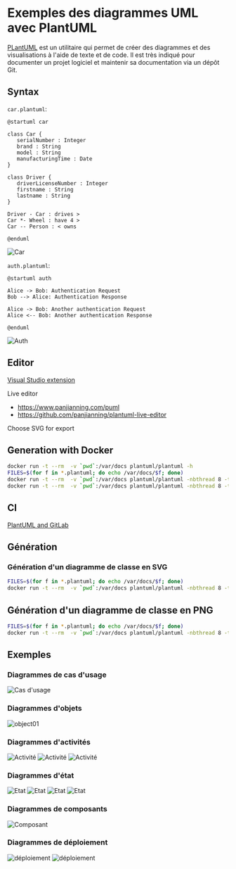 # Exemples des diagrammes UML avec PlantUML

[PLantUML](https://plantuml.com/fr/) est un utilitaire qui permet de créer des diagrammes et des visualisations à l'aide de texte et de code. Il est très indiqué pour documenter un projet logiciel et maintenir sa documentation via un dépôt Git.

## Syntax

`car.plantuml`:
```plantuml
@startuml car

class Car {
   serialNumber : Integer
   brand : String
   model : String
   manufacturingTime : Date
}

class Driver {
   driverLicenseNumber : Integer
   firstname : String
   lastname : String
}

Driver - Car : drives >
Car *- Wheel : have 4 >
Car -- Person : < owns

@enduml
```

![Car](./car.png)


`auth.plantuml`:
```plantuml
@startuml auth

Alice -> Bob: Authentication Request
Bob --> Alice: Authentication Response

Alice -> Bob: Another authentication Request
Alice <-- Bob: Another authentication Response

@enduml
```

![Auth](./auth.png)


## Editor

[Visual Studio extension](https://marketplace.visualstudio.com/items?itemName=jebbs.plantuml)

Live editor
* https://www.panjianning.com/puml
* https://github.com/panjianning/plantuml-live-editor

Choose SVG for export

## Generation with Docker 

```bash
docker run -t --rm  -v `pwd`:/var/docs plantuml/plantuml -h
FILES=$(for f in *.plantuml; do echo /var/docs/$f; done)
docker run -t --rm  -v `pwd`:/var/docs plantuml/plantuml -nbthread 8 -tsvg -o /var/docs $FILES
docker run -t --rm  -v `pwd`:/var/docs plantuml/plantuml -nbthread 8 -tpng -o /var/docs $FILES
```

## CI

[PlantUML and GitLab](https://docs.gitlab.com/ee/administration/integration/plantuml.html)

## Génération

### Génération d'un diagramme de classe en SVG

```bash
FILES=$(for f in *.plantuml; do echo /var/docs/$f; done)
docker run -t --rm  -v `pwd`:/var/docs plantuml/plantuml -nbthread 8 -tsvg -o /var/docs $FILES
```


## Génération d'un diagramme de classe en PNG
```bash
FILES=$(for f in *.plantuml; do echo /var/docs/$f; done)
docker run -t --rm  -v `pwd`:/var/docs plantuml/plantuml -nbthread 8 -tpng -o /var/docs $FILES
```

## Exemples

### Diagrammes de cas d'usage

![Cas d'usage](./usecase.png)

### Diagrammes d'objets

![object01](./object01.png)

### Diagrammes d'activités

![Activité](./activity01.png)
![Activité](./activity02.png)
![Activité](./activity03.png)

### Diagrammes d'état

![Etat](./state01.png)
![Etat](./state02.png)
![Etat](./state03.png)
![Etat](./state04.png)

### Diagrammes de composants

![Composant](./component.png)

### Diagrammes de déploiement

![déploiement](./deployment01.png)
![déploiement](./deployment02.png)
